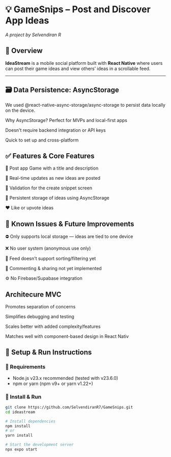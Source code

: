 # 💡 GameSnips – Post and Discover App Ideas

_A project by Selvendiran R_

## 🧠 Overview

**IdeaStream** is a mobile social platform built with **React Native** where users can post their game ideas and view others’ ideas in a scrollable feed.

---
## 🗃️ Data Persistence: AsyncStorage
We used @react-native-async-storage/async-storage to persist data locally on the device.

Why AsyncStorage?
Perfect for MVPs and local-first apps

Doesn't require backend integration or API keys

Quick to set up and cross-platform

## ✅ Features & Core Features
📝 Post app Game with a title and description

🔄 Real-time updates as new ideas are posted

🔄 Validation for the create snippet screen

🧾 Persistent storage of ideas using AsyncStorage

❤️ Like or upvote ideas

## 🐞 Known Issues & Future Improvements
⛔ Only supports local storage — ideas are tied to one device

❌ No user system (anonymous use only)

🔄 Feed doesn't support sorting/filtering yet

💬 Commenting & sharing not yet implemented

⚙️ No Firebase/Supabase integration

## Architecure MVC
Promotes separation of concerns

Simplifies debugging and testing

Scales better with added complexity/features

Matches well with component-based design in React Nativ

## 🚀 Setup & Run Instructions

### 🧰 Requirements

- Node.js v23.x recommended (tested with v23.6.0)
- npm or yarn (npm v9+ or yarn v1.22+)

### 🔧 Install & Run

```bash
git clone https://github.com/SelvendiranR7/GameSnips.git
cd ideastream

# Install dependencies
npm install
# or
yarn install

# Start the development server
npx expo start
